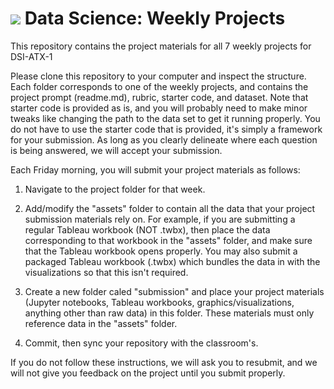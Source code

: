 # ![](https://ga-dash.s3.amazonaws.com/production/assets/logo-9f88ae6c9c3871690e33280fcf557f33.png) Data Science: Weekly Projects

This repository contains the project materials for all 7 weekly projects for DSI-ATX-1

Please clone this repository to your computer and inspect the structure. Each folder corresponds to one of the weekly projects, and contains the project prompt (readme.md), rubric, starter code, and dataset. Note that starter code is provided as is, and you will probably need to make minor tweaks like changing the path to the data set to get it running properly. You do not have to use the starter code that is provided, it's simply a framework for your submission. As long as you clearly delineate where each question is being answered, we will accept your submission. 

Each Friday morning, you will submit your project materials as follows:

1. Navigate to the project folder for that week.

2. Add/modify the "assets" folder to contain all the data that your project submission materials rely on. For example, if you are submitting a regular Tableau workbook (NOT .twbx), then place the data corresponding to that workbook in the "assets" folder, and make sure that the Tableau workbook opens properly. You may also submit a packaged Tableau workbook (.twbx) which bundles the data in with the visualizations so that this isn't required.

3. Create a new folder caled "submission" and place your project materials (Jupyter notebooks, Tableau workbooks, graphics/visualizations, anything other than raw data) in this folder. These materials must only reference data in the "assets" folder.

4. Commit, then sync your repository with the classroom's. 

If you do not follow these instructions, we will ask you to resubmit, and we will not give you feedback on the project until you submit properly.

